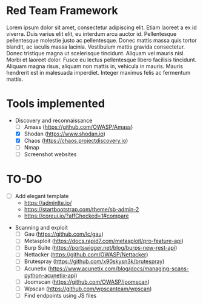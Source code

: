 # Red Team Framework

Lorem ipsum dolor sit amet, consectetur adipiscing elit. Etiam laoreet a ex id viverra. Duis varius elit elit, eu interdum arcu auctor id. Pellentesque pellentesque molestie justo ac pellentesque. Donec mattis massa quis tortor blandit, ac iaculis massa lacinia. Vestibulum mattis gravida consectetur. Donec tristique magna ut scelerisque tincidunt. Aliquam vel mauris nisl. Morbi et laoreet dolor. Fusce eu lectus pellentesque libero facilisis tincidunt. Aliquam magna risus, aliquam non mattis in, vehicula in mauris. Mauris hendrerit est in malesuada imperdiet. Integer maximus felis ac fermentum mattis.

# Tools implemented

- Discovery and reconnaissance
  - [ ] Amass (https://github.com/OWASP/Amass)
  - [X] Shodan (https://www.shodan.io)
  - [X] Chaos (https://chaos.projectdiscovery.io)
  - [ ] Nmap
  - [ ] Screenshot websites

# TO-DO

- [ ] Add elegant template
  - https://adminlte.io/
  - https://startbootstrap.com/theme/sb-admin-2
  - https://coreui.io/?affChecked=1#compare

- Scanning and exploit
  - [ ] Gau (https://github.com/lc/gau)
  - [ ] Metasploit (https://docs.rapid7.com/metasploit/pro-feature-api)
  - [ ] Burp Suite (https://portswigger.net/blog/burps-new-rest-api)
  - [ ] Nettacker (https://github.com/OWASP/Nettacker)
  - [ ] Brutespray (https://github.com/x90skysn3k/brutespray)
  - [ ] Acunetix (https://www.acunetix.com/blog/docs/managing-scans-python-acunetix-api)
  - [ ] Joomscan (https://github.com/OWASP/joomscan)
  - [ ] Wpscan (https://github.com/wpscanteam/wpscan)
  - [ ] Find endpoints using JS files
